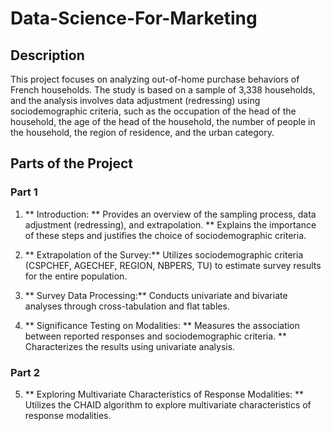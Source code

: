 # Data-Science-For-Marketing
## Description

This project focuses on analyzing out-of-home purchase behaviors of French households. The study is based on a sample of 3,338 households,
and the analysis involves data adjustment (redressing) using sociodemographic criteria, such as the occupation of the head of the household, 
the age of the head of the household, the number of people in the household, the region of residence, and the urban category.


## Parts of the Project
### Part 1 

1. ** Introduction:
   ** Provides an overview of the sampling process, data adjustment (redressing), and extrapolation. 
   ** Explains the importance of these steps and justifies the choice of sociodemographic criteria.

2. ** Extrapolation of the Survey:** Utilizes sociodemographic criteria (CSPCHEF, AGECHEF, REGION, NBPERS, TU) to estimate survey results for the entire population.

3. ** Survey Data Processing:** Conducts univariate and bivariate analyses through cross-tabulation and flat tables.

4. ** Significance Testing on Modalities:
   ** Measures the association between reported responses and sociodemographic criteria. 
   ** Characterizes the results using univariate analysis.

### Part 2 

5. ** Exploring Multivariate Characteristics of Response Modalities:
   ** Utilizes the CHAID algorithm to explore multivariate characteristics of response modalities.
